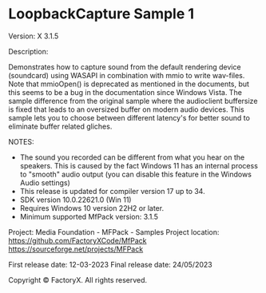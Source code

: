 # LoopbackCapture Sample 1

Version: X 3.1.5

Description:

  Demonstrates how to capture sound from the default rendering device (soundcard)
  using WASAPI in combination with mmio to write wav-files.
  Note that mmioOpen() is deprecated as mentioned in the documents, 
  but this seems to be a bug in the documentation since Windows Vista.
  The sample difference from the original sample where the audioclient buffersize is fixed that leads to an oversized buffer on modern audio devices.
  This sample lets you to choose between different latency's for better sound to eliminate buffer related gliches.

NOTES:
 - The sound you recorded can be different from what you hear on the speakers.
   This is caused by the fact Windows 11 has an internal process to "smooth" audio output (you can disable this feature in the Windows Audio settings)
 - This release is updated for compiler version 17 up to 34.
 - SDK version 10.0.22621.0 (Win 11)
 - Requires Windows 10 version 22H2 or later.
 - Minimum supported MfPack version: 3.1.5

Project: Media Foundation - MFPack - Samples
Project location: https://github.com/FactoryXCode/MfPack
                  https://sourceforge.net/projects/MFPack

First release date: 12-03-2023
Final release date: 24/05/2023

Copyright © FactoryX. All rights reserved.